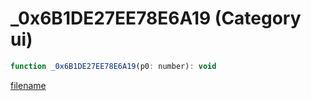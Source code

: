 # _0x6B1DE27EE78E6A19 (Category ui)

```js
function _0x6B1DE27EE78E6A19(p0: number): void
```

[filename](_0x6B1DE27EE78E6A19_m.md ':include')